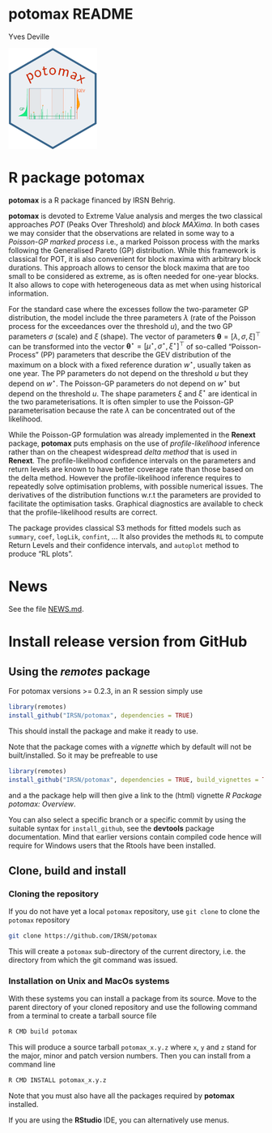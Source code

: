 potomax README
================
Yves Deville

<img src="inst/images/potomax.png" height = "200" align="center"/>

<!-- README.md is generated from README.Rmd. Please edit that file -->

# R package potomax

**potomax** is a R package financed by IRSN Behrig.

**potomax** is devoted to Extreme Value analysis and merges the two
classical approaches *POT* (Peaks Over Threshold) and *block MAXima*. In
both cases we may consider that the observations are related in some way
to a *Poisson-GP marked process* i.e., a marked Poisson process with the
marks following the Generalised Pareto (GP) distribution. While this
framework is classical for POT, it is also convenient for block maxima
with arbitrary block durations. This approach allows to censor the block
maxima that are too small to be considered as extreme, as is often
needed for one-year blocks. It also allows to cope with heterogeneous
data as met when using historical information.

For the standard case where the excesses follow the two-parameter GP
distribution, the model include the three parameters $\lambda$ (rate of
the Poisson process for the exceedances over the threshold $u$), and the
two GP parameters $\sigma$ (scale) and $\xi$ (shape). The vector of
parameters $\boldsymbol{\theta} = [\lambda, \, \sigma,\, \xi]^\top$ can
be transformed into the vector
$\boldsymbol{\theta}^\star = [\mu^\star, \, \sigma^\star, \,\xi^\star]^\top$
of so-called “Poisson-Process” (PP) parameters that describe the GEV
distribution of the maximum on a block with a fixed reference duration
$w^\star$, usually taken as one year. The PP parameters do not depend on
the threshold $u$ but they depend on $w^\star$. The Poisson-GP
parameters do not depend on $w^\star$ but depend on the threshold $u$.
The shape parameters $\xi$ and $\xi^\star$ are identical in the two
parameterisations. It is often simpler to use the Poisson-GP
parameterisation because the rate $\lambda$ can be concentrated out of
the likelihood.

While the Poisson-GP formulation was already implemented in the
**Renext** package, **potomax** puts emphasis on the use of
*profile-likelihood* inference rather than on the cheapest widespread
*delta method* that is used in **Renext**. The profile-likelihood
confidence intervals on the parameters and return levels are known to
have better coverage rate than those based on the delta method. However
the profile-likelihood inference requires to repeatedly solve
optimisation problems, with possible numerical issues. The derivatives
of the distribution functions w.r.t the parameters are provided to
facilitate the optimisation tasks. Graphical diagnostics are available
to check that the profile-likelihood results are correct.

The package provides classical S3 methods for fitted models such as
`summary`, `coef`, `logLik`, `confint`, … It also provides the methods
`RL` to compute Return Levels and their confidence intervals, and
`autoplot` method to produce “RL plots”.

# News

See the file [NEWS.md](NEWS.md).

# Install release version from GitHub

## Using the *remotes* package

For potomax versions \>= 0.2.3, in an R session simply use

``` r
library(remotes)
install_github("IRSN/potomax", dependencies = TRUE)
```

This should install the package and make it ready to use.

Note that the package comes with a *vignette* which by default will not
be built/installed. So it may be prefreable to use

``` r
library(remotes)
install_github("IRSN/potomax", dependencies = TRUE, build_vignettes = TRUE)
```

and a the package help will then give a link to the (html) vignette *R
Package potomax: Overview*.

You can also select a specific branch or a specific commit by using the
suitable syntax for `install_github`, see the **devtools** package
documentation. Mind that earlier versions contain compiled code hence
will require for Windows users that the Rtools have been installed.

## Clone, build and install

### Cloning the repository

If you do not have yet a local `potomax` repository, use `git clone` to
clone the `potomax` repository

``` bash
git clone https://github.com/IRSN/potomax
```

This will create a `potomax` sub-directory of the current directory,
i.e. the directory from which the git command was issued.

### Installation on Unix and MacOs systems

With these systems you can install a package from its source. Move to
the parent directory of your cloned repository and use the following
command from a terminal to create a tarball source file

``` bash
R CMD build potomax
```

This will produce a source tarball `potomax_x.y.z` where `x`, `y` and
`z` stand for the major, minor and patch version numbers. Then you can
install from a command line

``` bash
R CMD INSTALL potomax_x.y.z
```

Note that you must also have all the packages required by **potomax**
installed.

If you are using the **RStudio** IDE, you can alternatively use menus.
